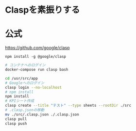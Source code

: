 # Claspを素振りする


# 公式
https://github.com/google/clasp



```
npm install -g @google/clasp
```




```bash
# コンテナへのログイン
docker-compose run clasp bash

cd /usr/src/app
# Googleへのログイン
clasp login --no-localhost
# npm install
npm install
# KPIシート作成
clasp create --title "テスト" --type sheets --rootDir ./src
# .clasp.jsonの移動
mv ./src/.clasp.json ./.clasp.json
clasp pull
clasp push
```